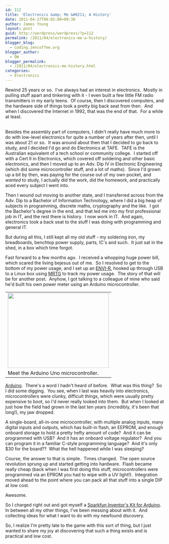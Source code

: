 ```yaml
---
id: 112
title: 'Electronics &amp; Me &#8211; A History'
date: 2011-04-27T06:02:00+09:30
author: James Young
layout: post
guid: http://wordpress/wordpress/?p=112
permalink: /2011/04/electronics-me-a-history/
blogger_blog:
  - coding.zencoffee.org
blogger_author:
  - DW
blogger_permalink:
  - /2011/04/electronics-me-history.html
categories:
  - Electronics
---
```

Rewind 25 years or so.  I've always had an interest in electronics.  Mostly in pulling stuff apart and tinkering with it - I even built a few little FM radio transmitters in my early teens.  Of course, then I discovered computers, and the hardware side of things took a pretty big back seat from then.  And when I discovered the Internet in 1992, that was the end of that.  For a while at least.

<a name="more"></a>  
Besides the assembly part of computers, I didn't really have much more to do with low-level electronics for quite a number of years after then, until I was about 21 or so.  It was around about then that I decided to go back to study, and I decided I'd go and do Electronics at TAFE.  TAFE is the Australian equivalent of a tech school or community college.  I started off with a Cert II in Electronics, which covered off soldering and other basic electronics, and then I moved up to an Adv. Dip IV in Electronic Engineering (which did some microcontroller stuff, and a lot of maths).  Since I'd grown up a bit by then, was paying for the course out of my own pocket, and _wanted_ to study, I actually did the work, did the homework, and practically aced every subject I went into.

Then I wound out moving to another state, and I transferred across from the Adv. Dip to a Bachelor of Information Technology, where I did a big heap of subjects in programming, discrete maths, cryptography and the like.  I got the Bachelor's degree in the end, and that led me into my first professional job in IT, and the rest there is history.  I now work in IT.  And again, electronics took a back seat to the stuff I was doing with programming and general IT.

But during all this, I still kept all my old stuff - my soldering iron, my breadboards, benchtop power supply, parts, IC's and such.  It just sat in the shed, in a box which time forgot.

Fast forward to a few months ago.  I received a whopping huge power bill, which scared the living bejesus out of me.  So I resolved to get to the bottom of my power usage, and I set up an [ENVI-R](http://www.currentcost.com/product-envir.html), hooked up through USB to a Linux box using [MRTG](http://oss.oetiker.ch/mrtg/) to track my power usage.  The story of that will be for another post.  Anyhow, I got talking to a colleague of mine who said he'd built his own power meter using an Arduino microcontroller.

<table align="center" cellpadding="0" cellspacing="0">
  <tr>
    <td>
      <a href="https://i2.wp.com/arduino.cc/en/uploads/Main/ArduinoUnoFront.jpg" imageanchor="1"><img border="0" height="238" src="https://i2.wp.com/arduino.cc/en/uploads/Main/ArduinoUnoFront.jpg?resize=320%2C238" width="320"  data-recalc-dims="1" /></a>
    </td>
  </tr>
  
  <tr>
    <td>
      Meet the Arduino Uno microcontroller.
    </td>
  </tr>
</table>

[Arduino](http://www.arduino.cc/).  There's a word I hadn't heard of before.  What was this thing?  So I did some digging.  You see, when I last was heavily into electronics, microcontrollers were clunky, difficult things, which were usually pretty expensive to boot, so I'd never really looked into them.  But when I looked at just how the field had grown in the last ten years (incredibly, it's been that long!), my jaw dropped.

A single-board, all-in-one microcontroller, with multiple analog inputs, many digital inputs and outputs, which has built-in flash, an EEPROM, and enough onboard storage to hold a pretty hefty amount of code?  And it can be programmed with USB?  And it has an onboard voltage regulator?  And you can program it in a familiar C-style programming language?  And it's only $30 for the board??  What the hell happened while I was sleeping?

Course, the answer to that is simple.  Times changed.  The open source revolution sprung up and started getting into hardware.  Flash became really cheap (back when I was first doing this stuff, microcontrollers were programmed via an EPROM you had to wipe with a UV light!).  Integration moved ahead to the point where you can pack all that stuff into a single DIP at low cost.

Awesome.

So I charged right out and got myself a [Sparkfun Inventor's Kit for Arduino](http://www.sparkfun.com/products/10173).  In between all my other things, I've been messing about with it.  And collecting ideas for what I want to do with my newfound discovery.

So, I realize I'm pretty late to the game with this sort of thing, but I just wanted to share my joy at discovering that such a thing exists and is practical and low cost.